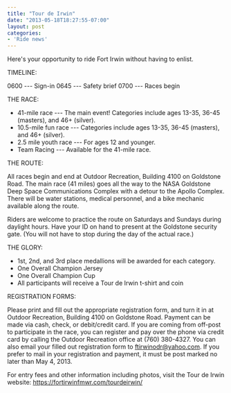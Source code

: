```yaml
---
title: "Tour de Irwin"
date: "2013-05-18T18:27:55-07:00"
layout: post
categories:
- 'Ride news'
---
```


Here's your opportunity to ride Fort Irwin without having to enlist.

TIMELINE:

0600 --- Sign-in
0645 --- Safety brief
0700 --- Races begin

THE RACE:

- 41-mile race --- The main event! Categories include ages 13-35, 36-45 (masters), and 46+ (silver).
- 10.5-mile fun race --- Categories include ages 13-35, 36-45 (masters), and 46+ (silver).
- 2.5 mile youth race --- For ages 12 and younger.
- Team Racing --- Available for the 41-mile race.

THE ROUTE:

All races begin and end at Outdoor Recreation, Building 4100 on Goldstone Road. The main race (41 miles) goes all the way to the NASA Goldstone Deep Space Communications Complex with a detour to the Apollo Complex. There will be water stations, medical personnel, and a bike mechanic available along the route.

Riders are welcome to practice the route on Saturdays and Sundays during daylight hours. Have your ID on hand to present at the Goldstone security gate. (You will not have to stop during the day of the actual race.)

THE GLORY:

- 1st, 2nd, and 3rd place medallions will be awarded for each category.
- One Overall Champion Jersey
- One Overall Champion Cup
- All participants will receive a Tour de Irwin t-shirt and coin

REGISTRATION FORMS:

Please print and fill out the appropriate registration form, and turn it in at Outdoor Recreation, Building 4100 on Goldstone Road. Payment can be made via cash, check, or debit/credit card.
If you are coming from off-post to participate in the race, you can register and pay over the phone via credit card by calling the Outdoor Recreation office at (760) 380-4327. You can also email your filled out registration form to ftirwinodr@yahoo.com. If you prefer to mail in your registration and payment, it must be post marked no later than May 4, 2013.

For entry fees and other information including photos, visit the Tour de Irwin website: https://fortirwinfmwr.com/tourdeirwin/